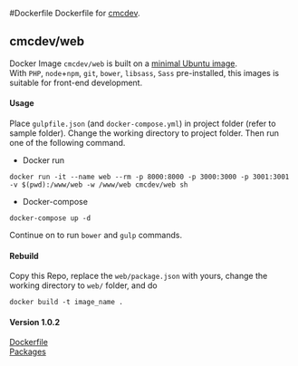 #Dockerfile
Dockerfile for [cmcdev](https://hub.docker.com/u/cmcdev/).

## cmcdev/web
Docker Image `cmcdev/web` is built on a [minimal Ubuntu image](https://github.com/phusion/baseimage-docker).   
With `PHP`, `node`+`npm`, `git`, `bower`, `libsass`, `Sass` pre-installed, this images is suitable for front-end development. 

#### Usage
Place `gulpfile.json` (and `docker-compose.yml`) in project folder (refer to sample folder). Change the working directory to project folder. Then run one of the following command.   

- Docker run   
```
docker run -it --name web --rm -p 8000:8000 -p 3000:3000 -p 3001:3001 -v $(pwd):/www/web -w /www/web cmcdev/web sh
```
- Docker-compose  
```
docker-compose up -d
```
Continue on to run `bower` and `gulp` commands.

#### Rebuild
Copy this Repo, replace the `web/package.json` with yours, change the working directory to `web/` folder, and do 
```
docker build -t image_name .
```
#### Version 1.0.2
[Dockerfile](https://github.com/ganlanyuan/dockerfile/blob/master/web/Dockerfile)   
[Packages](https://github.com/ganlanyuan/dockerfile/blob/master/web/package.json)  
